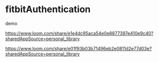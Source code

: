 # fitbitAuthentication

demo 

https://www.loom.com/share/e1e4dc95aca54e0e8877397e410e9c40?sharedAppSource=personal_library

https://www.loom.com/share/e01f93b03b71496eb2e0811d2e77d03e?sharedAppSource=personal_library
